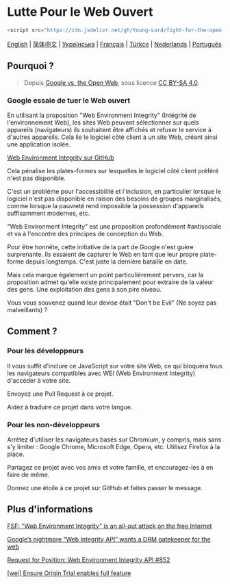 # Lutte Pour le Web Ouvert

```javascript
<script src="https://cdn.jsdelivr.net/gh/Young-Lord/fight-for-the-open-web@main/openweb.js" defer async></script>
```

[English](./README.md) | [简体中文](./README.zh-CN.md) | [Українська](./README.uk-UA.md) | [Français](./README.fr-FR.md) | [Türkçe](./README.tr.md) | [Nederlands](./README.nl-NL.md) |
[Português](./README.pt-BR.md)

## Pourquoi ?

> Depuis [Google vs. the Open Web](https://interpeer.io/blog/2023/07/google-vs-the-open-web/), sous licence [CC BY-SA 4.0](https://creativecommons.org/licenses/by-sa/4.0).

### Google essaie de tuer le Web ouvert

En utilisant la proposition "Web Environment Integrity" (Intégrité de l'environnement Web), les sites Web peuvent sélectionner sur quels appareils (navigateurs) ils souhaitent être affichés et refuser le service à d'autres appareils. Cela lie le logiciel côté client à un site Web, créant ainsi une application isolée.

[Web Environment Integrity sur GitHub](https://github.com/RupertBenWiser/Web-Environment-Integrity/blob/main/explainer.md)

Cela pénalise les plates-formes sur lesquelles le logiciel côté client préféré n'est pas disponible.

C'est un problème pour l'accessibilité et l'inclusion, en particulier lorsque le logiciel n'est pas disponible en raison des besoins de groupes marginalisés, comme lorsque la pauvreté rend impossible la possession d'appareils suffisamment modernes, etc.

"Web Environment Integrity" est une proposition profondément #antisociale et va à l'encontre des principes de conception du Web.

Pour être honnête, cette initiative de la part de Google n'est guère surprenante. Ils essaient de capturer le Web en tant que leur propre plate-forme depuis longtemps. C'est juste la dernière bataille en date.

Mais cela marque également un point particulièrement pervers, car la proposition admet qu'elle existe principalement pour extraire de la valeur des gens. Une exploitation des gens à son pire niveau.

Vous vous souvenez quand leur devise était "Don't be Evil" (Ne soyez pas malveillants) ?

## Comment ?

### Pour les développeurs

Il vous suffit d'inclure ce JavaScript sur votre site Web, ce qui bloquera tous les navigateurs compatibles avec WEI (Web Environment Integrity) d'accéder à votre site.

Envoyez une Pull Request à ce projet.

Aidez à traduire ce projet dans votre langue.

### Pour les non-développeurs

Arrêtez d'utiliser les navigateurs basés sur Chromium, y compris, mais sans s'y limiter : Google Chrome, Microsoft Edge, Opera, etc. Utilisez Firefox à la place.

Partagez ce projet avec vos amis et votre famille, et encouragez-les à en faire de même.

Donnez une étoile à ce projet sur GitHub et faites passer le message.

## Plus d'informations

[FSF: "Web Environment Integrity" is an all-out attack on the free Internet](https://www.fsf.org/blogs/community/web-environment-integrity-is-an-all-out-attack-on-the-free-internet)

[Google’s nightmare “Web Integrity API” wants a DRM gatekeeper for the web](https://arstechnica.com/gadgets/2023/07/googles-web-integrity-api-sounds-like-drm-for-the-web/)

[Request for Position: Web Environment Integrity API #852](https://github.com/mozilla/standards-positions/issues/852)

[\[wei\] Ensure Origin Trial enables full feature](https://github.com/chromium/chromium/commit/6f47a22906b2899412e79a2727355efa9cc8f5bd)
